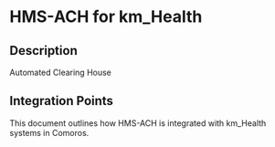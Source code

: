 # HMS-ACH for km_Health

## Description

Automated Clearing House

## Integration Points

This document outlines how HMS-ACH is integrated with km_Health systems in Comoros.
